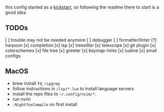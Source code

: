 this config started as a [kickstart](https://github.com/nvim-lua/kickstart.nvim), so following the readme there to start is a good idea

## TODOs
[ ] trouble
    may not be needed anymore
[ ] debugger
[ ] formatter/linter
[?] harpoon
[x] completion
[x] lsp
[x] treesitter
[x] telescope
[x] git plugin
[x] colorschemes
[x] file tree
[x] greeter
[x] keymap-hints
[x] lualine
[x] small configs

## MacOS
- brew install `fd`, `ripgrep`
- follow instructions in `/lsp/*.lua` to install language servers
- install the repo files to `~/.config/nvim/*`.
- run nvim
- `:NightfoxCompile` on first install

